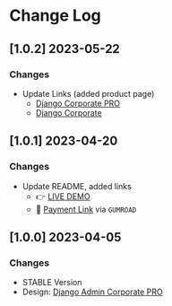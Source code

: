# Change Log

## [1.0.2] 2023-05-22
### Changes

- Update Links (added product page)
  - [Django Corporate PRO](https://appseed.us/product/corporate-dashboard-pro/django/)
  - [Django Corporate](https://appseed.us/product/corporate-dashboard/django/)

## [1.0.1] 2023-04-20
### Changes

- Update README, added links
  - 👉 [LIVE DEMO](https://django-corporate-pro.onrender.com/)
  - 🛒 [Payment Link](https://appseed.gumroad.com/l/django-corporate-pro) via `GUMROAD`

## [1.0.0] 2023-04-05
### Changes

- STABLE Version
- Design: [Django Admin Corporate PRO](https://github.com/app-generator/django-admin-corporate-pro) 

